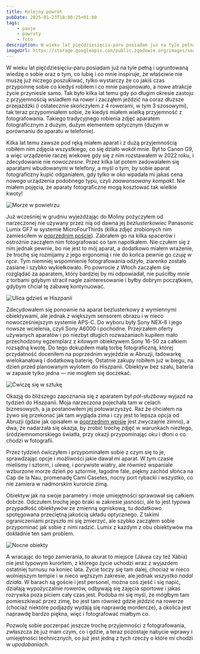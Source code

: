```yaml
---
title: Kolejny powrót
pubDate: 2025-01-23T18:00:25+01:00
tags:
    - pasje
    - powroty
    - foto
description: W wieku lat pięćdziesięciu-paru posiadam już na tyle pełną i ugruntowaną wiedzę o sobie oraz o tym, co lubię i co mnie inspiruje, że właściwie nie muszę już niczego poszukiwać, tylko wystarczy że co jakiś czas przypomnę sobie co kiedyś robiłem i co mnie pasjonowało, a nowe atrakcje życie przyniesie samo. Tak było kilka lat temu gdy po długim okresie zastoju z przyjemnością wsiadłem na rower i zacząłem jeździć na coraz dłuższe przejażdżki (i ostatecznie skończyłem z 4 rowerami, w tym 3 szosowymi), tak teraz przypomniałem sobie, że kiedyś miałem wielką przyjemność z fotografowania. Takiego tradycyjnego robienia zdjęć aparatem fotograficznym z dużym, dużym elementem optycznym (dużym w porównaniu do aparatu w telefonie).
imageUrl: https://storage.googleapis.com/public.zgodowie.org/images/sea-mist.jpg
---
```


W wieku lat pięćdziesięciu-paru posiadam już na tyle pełną i ugruntowaną wiedzę o sobie oraz o tym, co lubię i co mnie inspiruje, że właściwie nie muszę już niczego poszukiwać, tylko wystarczy że co jakiś czas przypomnę sobie co kiedyś robiłem i co mnie pasjonowało, a nowe atrakcje życie przyniesie samo. Tak było kilka lat temu gdy po długim okresie zastoju z przyjemnością wsiadłem na rower i zacząłem jeździć na coraz dłuższe przejażdżki (i ostatecznie skończyłem z 4 rowerami, w tym 3 szosowymi), tak teraz przypomniałem sobie, że kiedyś miałem wielką przyjemność z fotografowania. Takiego tradycyjnego robienia zdjęć aparatem fotograficznym z dużym, dużym elementem optycznym (dużym w porównaniu do aparatu w telefonie).

Kilka lat temu zawsze pod ręką miałem aparat i z dużą przyjemnością robiłem nim zdjęcia wszystkiego, co się działo wokół mnie. Był to Canon G9, a więc urządzenie raczej wiekowe gdy się z nim rozstawałem w 2022 roku, i zdecydowanie nie _nowoczesne_. Przez kilka lat potem zadowalałem się aparatami wbudowanymi w telefony, a myśl o tym, by sobie aparat fotograficzny kupić odganiałem, gdy tylko w oko wpadała mi jakaś cena nowego urządzenia podobnego typu, czyli _zaawansowany kompakt_. Nie miałem pojęcia, że aparaty fotograficzne mogą kosztować tak wielkie kwoty!

![Morze w powietrzu](https://storage.googleapis.com/public.zgodowie.org/images/sea-mist.jpg 'Powietrze było przesycone zapachem morza')

Już wcześniej w grudniu wyjeżdżając do Moliny pożyczyłem od narzeczonej nie używany przez nią od dawna jej _bezlusterkowiec_ Panasonic Lumix GF7 w systemie MicroFourThirds (kilka zdjęć zrobionych nim zamieściłem w [poprzednim poście](/blog/2025/01/w-abruzji-zima)). Zabrałem go na kilka spacerów i ostrożnie zacząłem nim fotografować co tam napotkałem. Nie czułem się z nim jednak pewnie, bo nie jest to mój aparat, a dodatkowo miałem wrażenie, że trochę się rozmijamy z jego ergonomią i nie do końca pewnie go _czuję w ręce_. Tym niemniej wspomnienie fotografowania odżyło, ziarenko zostało zasiane i szybko wykiełkowało. Po powrocie z Włoch zacząłem się rozglądać za aparatem, który bardziej by mi odpowiadał, nie puściłby mnie z torbami gdybym stracił nagle zainteresowanie i byłby dobrym początkiem, gdybym chciał tę zabawę kontynuować.

![Ulica gdzieś w Hiszpanii](https://storage.googleapis.com/public.zgodowie.org/images/ku-morzu.jpg 'Ulica gdzieś na Costa Blanca w Hiszpanii')

Zdecydowałem się ponownie na aparat bezlusterkowy z wymiennymi obiektywami, ale jednak z większym sensorem obrazu i w nieco nowocześniejszym systemie APS-C. Do wyboru były Sony NEX-6 i jego nowsze wcielenia, czyli Sony A6000 i pochodne. Przejrzałem oferty używanych aparatów i po niezbyt długich rozważaniach kupiłem mało przechodzony egzemplarz z _kitowym_ obiektywem Sony 16-50 za całkiem rozsądną kwotę. Do tego dokupiłem małą torbę fotograficzną, której przydatność doceniłem na poprzednim wyjeździe w Abruzji, ładowarkę wielokanałową i dodatkową baterię. Ostatnie zakupy robiłem już w biegu, na dzień przed planowanym wylotem do Hiszpanii. Obiektyw bez szału, bateria w zapasie tylko jedna &mdash; nie mogłem się doczekać.

![Ćwiczę się w sztukę](https://storage.googleapis.com/public.zgodowie.org/images/wzrok-siega.jpg 'Jest na co patrzeć na Cala Blanca')

Okazją do bliższego zapoznania się z aparatem był _pół-służbowy_ wyjazd na tydzień do Hiszpanii. Moja narzeczona pojechała tam w celach biznesowych, a ja postanowiłem jej potowarzyszyć. Raz że chciałem na żywo się przekonać jak tam wygląda zima i czy jest to lepsza opcja od Abruzji (gdzie jak opisałem w [poprzednim wpisie](/blog/2025/01/w-abruzji-zima) jest zwyczajnie zimno), a dwa, że nadarzała się okazja, by zrobić trochę zdjęć w warunkach niezłego, śródziemnomorskiego światła, przy okazji przypominając oku i dłoni o co chodzi w fotografii.

Przez tydzień ćwiczyłem i przypominałem sobie z czym się to je, sprawdzając opcje i możliwości jakie dawał mi aparat. W tym czasie mieliśmy i sztorm, i ulewę, i porywiste wiatry, ale również wspaniale wzburzone morze dzień po sztormie, łagodne fale, piękny zachód słońca na Cap de la Nau, promenadę Camí Casetes, nocny port rybacki i wszystko, co nie zamiera w nadmorskim kurorcie zimą.

Obiektyw jak na swoje parametry i moje umiejętności sprawował się całkiem dobrze. Odczułem trochę jego braki w zakresie jasności, ale to jest typowa przypadłość obiektywów ze zmienną ogniskową, tu dodatkowo spotęgowana przeciętną jakością układu optycznego. Z takimi ograniczeniami przyszło mi się zmierzyć, ale szybko zacząłem sobie przypominać jak sobie z nimi radzić. Lumix z każdym z obu obiektywów ma dokładnie ten sam problem.

![Nocne obiekty](https://storage.googleapis.com/public.zgodowie.org/images/by-night.jpg 'Ktoś zapatrzony w morze')

A wracając do tego zamierania, to akurat to miejsce (Jávea czy też Xàbia) nie jest typowym kurortem, z którego życie uchodzi wraz z wyjazdem ostatniej turnusu na koniec lata. Życie toczy się tam dalej, chociaż w nieco wolniejszym tempie i w nieco węższym zakresie, ale jednak _wszystko nadal działa_. W barach są goście i jest personel, można coś zjeść i się napić, działają wypożyczalnie rowerów, odbywają się zajęcia sportowe i jakaś rozrywka poza piciem cały czas jest. Podoba mi się myśl, że mógłbym tam pomieszkiwać przez zimę, bo jest tam również gdzie jeździć na rowerze (chociaż niektóre podjazdy wydają się naprawdę mordercze), a okolica jest naprawdę bardzo piękna, więc i fotografować miałbym co.

Pozwolę sobie poczerpać jeszcze trochę przyjemności z fotografowania, zwłaszcza że już mam czym, co i gdzie, a teraz pozostaje nabycie wprawy i umiejętności technicznych, co już jest jedną z tych rzeczy o które mi chodzi w _upodobaniach_.

